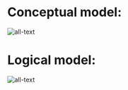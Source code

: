 # Conceptual model:
![all-text](https://github.com/bispo-daniel/SQL_Scripts/blob/main/atmDB/atmDB--ConceptualModel.png)

# Logical model:
![all-text](https://github.com/bispo-daniel/SQL_Scripts/blob/main/atmDB/atmDB--LogicalModel.png)